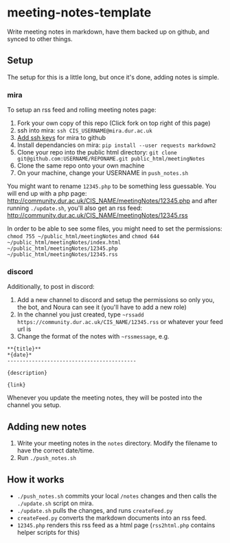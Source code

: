 # meeting-notes-template
Write meeting notes in markdown, have them backed up on github, and synced to other things.

## Setup
The setup for this is a little long, but once it's done, adding notes is simple.
### mira
To setup an rss feed and rolling meeting notes page:
1. Fork your own copy of this repo (Click fork on top right of this page)
2. ssh into mira: `ssh CIS_USERNAME@mira.dur.ac.uk`
3. [Add ssh keys](https://help.github.com/en/github/authenticating-to-github/connecting-to-github-with-ssh) for mira to github
4. Install dependancies on mira: `pip install --user requests markdown2`
5. Clone your repo into the public html directory: `git clone git@github.com:USERNAME/REPONAME.git public_html/meetingNotes`
6. Clone the same repo onto your own machine
7. On your machine, change your USERNAME in `push_notes.sh`

You might want to rename `12345.php` to be something less guessable. You will end up with a php page: http://community.dur.ac.uk/CIS_NAME/meetingNotes/12345.php and after running `./update.sh`, you'll also get an rss feed: http://community.dur.ac.uk/CIS_NAME/meetingNotes/12345.rss

In order to be able to see some files, you might need to set the permissions: `chmod 755 ~/public_html/meetingNotes` and `chmod 644 ~/public_html/meetingNotes/index.html ~/public_html/meetingNotes/12345.php ~/public_html/meetingNotes/12345.rss`

### discord
Additionally, to post in discord:
1. Add a new channel to discord and setup the permissions so only you, the bot, and Noura can see it (you'll have to add a new role)
2. In the channel you just created, type `~rssadd https://community.dur.ac.uk/CIS_NAME/12345.rss` or whatever your feed url is
3. Change the format of the notes with `~rssmessage`, e.g.
```
**{title}**
*{date}*
------------------------------------------

{description}

{link}
```
Whenever you update the meeting notes, they will be posted into the channel you setup.

## Adding new notes
1. Write your meeting notes in the `notes` directory. Modify the filename to have the correct date/time.
2. Run `./push_notes.sh`

## How it works
- `./push_notes.sh` commits your local `/notes` changes and then calls the `./update.sh` script on mira. 
- `./update.sh` pulls the changes, and runs `createFeed.py` 
- `createFeed.py` converts the markdown documents into an rss feed.
- `12345.php` renders this rss feed as a html page (`rss2html.php` contains helper scripts for this)
